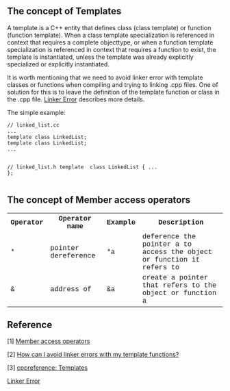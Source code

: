 ## The concept of Templates ##

A template is a C++ entity that defines class (class template) or function (function template). When a class template specialization is referenced in context that requires a complete objecttype, or when a function template specialization is referenced in context that requires a function to exist, the template is instantiated, unless the template was already explicitly specialized or explicitly instantiated.

It is worth mentioning that we need to avoid linker error with template classes or functions when compiling and trying to linking .cpp files. One of solution for this is to leave the definition of the template function or class in the .cpp file. [Linker Error][linkererror] describes more details.

The simple example:
<div class="language-shell highlighter-rouge"><pre class="highlight"><code class="hljs ruby"><span class="nb">// linked_list.cc
...
template class LinkedList<int>;
template class LinkedList<std::string>;
...

// linked_list.h
template <class T> class LinkedList { ... };</span></code></pre></div>

## The concept of Member access operators ##

<font size="3" face="Courier New">
<table>
 <tr>
  <th>Operator</th>
  <th>Operator name</th>
  <th>Example</th>
  <th>Description</th>
 </tr>
 <tr>
  <td>*</td>
  <td>pointer dereference</td>
  <td>*a</td>
  <td>deference the pointer a to access the object or function it refers to</td>
 </tr>
 <tr>
  <td>&</td>
  <td>address of</td>
  <td>&a</td>
  <td>create a pointer that refers to the object or function a</td>
 </tr>
</table>
</font>

## Reference ##
[1] [Member access operators](https://en.cppreference.com/w/c/language/operator_member_access)

[2] [How can I avoid linker errors with my template functions?](https://isocpp.org/wiki/faq/templates#separate-template-fn-defn-from-decl)

[3] [cppreference: Templates](https://en.cppreference.com/w/cpp/language/templates)

[Linker Error][linkererror]

[linkererror]:https://isocpp.org/wiki/faq/templates#separate-template-class-defn-from-decl "https://isocpp.org/wiki/faq/templates#separate-template-class-defn-from-decl"
